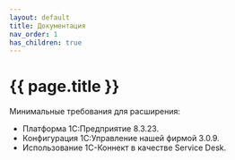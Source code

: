 ```yaml
---
layout: default
title: Документация
nav_order: 1
has_children: true
---
```


# {{ page.title }}

Минимальные требования для расширения:

* Платформа 1С:Предприятие 8.3.23.
* Конфигурация 1С:Управление нашей фирмой 3.0.9.
* Использование 1С-Коннект в качестве Service Desk.

